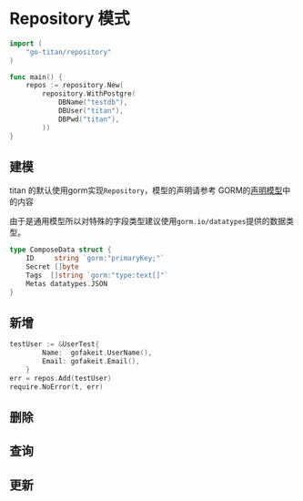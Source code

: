 # Repository 模式

```go 
import (
    "go-titan/repository"
)

func main() {
    repos := repository.New(
        repository.WithPostgre(
            DBName("testdb"),
            DBUser("titan"),
            DBPwd("titan"),
        ))
}
```

## 建模

titan 的默认使用gorm实现`Repository`，模型的声明请参考 GORM的[声明模型](https://gorm.io/zh_CN/docs/models.html)中的内容

由于是通用模型所以对特殊的字段类型建议使用`gorm.io/datatypes`提供的数据类型。

```go
type ComposeData struct {
	ID     string `gorm:"primaryKey;"`
	Secret []byte
	Tags  []string `gorm:"type:text[]"`
	Metas datatypes.JSON
}
```

## 新增

```go
testUser := &UserTest{
		Name:  gofakeit.UserName(),
		Email: gofakeit.Email(),
	}
err = repos.Add(testUser)
require.NoError(t, err)
```

## 删除

## 查询

## 更新